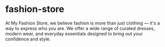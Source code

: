 # fashion-store
At My Fashion Store, we believe fashion is more than just clothing — it's a way to express who you are. We offer a wide range of curated dresses, modern wear, and everyday essentials designed to bring out your confidence and style.
